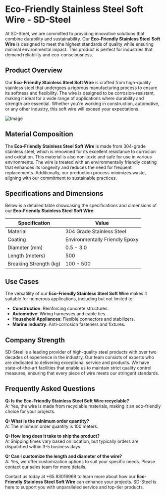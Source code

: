 # Eco-Friendly Stainless Steel Soft Wire - SD-Steel

At SD-Steel, we are committed to providing innovative solutions that combine durability and sustainability. Our **Eco-Friendly Stainless Steel Soft Wire** is designed to meet the highest standards of quality while ensuring minimal environmental impact. This product is perfect for industries that demand reliability and eco-consciousness.

## Product Overview

Our **Eco-Friendly Stainless Steel Soft Wire** is crafted from high-quality stainless steel that undergoes a rigorous manufacturing process to ensure its softness and flexibility. The wire is designed to be corrosion-resistant, making it ideal for a wide range of applications where durability and strength are essential. Whether you're working in construction, automotive, or any other industry, this soft wire will exceed your expectations.

![Image](https://github.com/user-attachments/assets/2567258e-e124-4816-932d-1809bd27ef0b)

## Material Composition

The **Eco-Friendly Stainless Steel Soft Wire** is made from 304-grade stainless steel, which is renowned for its excellent resistance to corrosion and oxidation. This material is also non-toxic and safe for use in various environments. The wire is treated with an environmentally friendly coating that enhances its longevity and reduces the need for frequent replacements. Additionally, our production process minimizes waste, aligning with our commitment to sustainable practices.

## Specifications and Dimensions

Below is a detailed table showcasing the specifications and dimensions of our **Eco-Friendly Stainless Steel Soft Wire**:

| Specification         | Value                  |
|-----------------------|------------------------|
| Material              | 304 Grade Stainless Steel |
| Coating               | Environmentally Friendly Epoxy |
| Diameter (mm)         | 0.5 - 3.0              |
| Length (meters)       | 500                    |
| Breaking Strength (kg)| 100 - 500              |

## Use Cases

The versatility of our **Eco-Friendly Stainless Steel Soft Wire** makes it suitable for numerous applications, including but not limited to:

- **Construction**: Reinforcing concrete structures.
- **Automotive**: Wiring harnesses and cable ties.
- **Household Appliances**: Flexible connectors and stabilizers.
- **Marine Industry**: Anti-corrosion fasteners and fixtures.

## Company Strength

SD-Steel is a leading provider of high-quality steel products with over two decades of experience in the industry. Our team consists of experts who are dedicated to delivering exceptional service and products. We have state-of-the-art facilities that enable us to maintain strict quality control measures, ensuring that every piece of wire meets our stringent standards.

## Frequently Asked Questions

**Q: Is the Eco-Friendly Stainless Steel Soft Wire recyclable?**  
A: Yes, the wire is made from recyclable materials, making it an eco-friendly choice for your projects.

**Q: What is the minimum order quantity?**  
A: The minimum order quantity is 100 meters.

**Q: How long does it take to ship the product?**  
A: Shipping times vary based on location, but typically orders are dispatched within 3-5 business days.

**Q: Can I customize the length and diameter of the wire?**  
A: Yes, we offer customization options to suit your specific needs. Please contact our sales team for more details.

Contact us today at +65 83016969 to learn more about how our **Eco-Friendly Stainless Steel Soft Wire** can enhance your projects. SD-Steel is here to support you with unparalleled service and top-tier products.